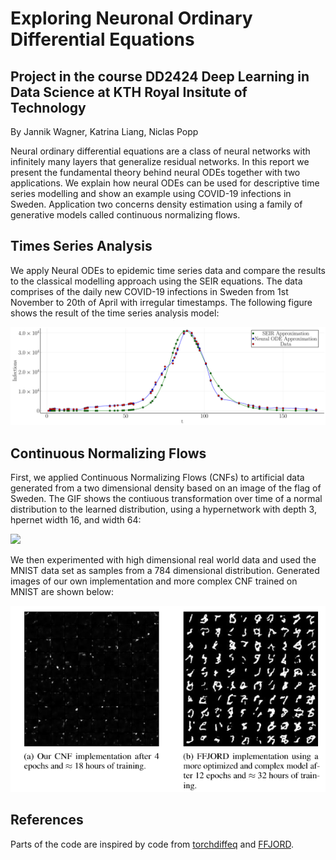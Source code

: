 # Exploring Neuronal Ordinary Differential Equations
## Project in the course DD2424 Deep Learning in Data Science at KTH Royal Insitute of Technology <br/>
By Jannik Wagner, Katrina Liang, Niclas Popp

Neural ordinary differential equations are a class of neural networks with infinitely many layers that generalize residual networks. In this report we present the fundamental theory behind neural ODEs together with two applications. We explain how neural ODEs can be used for descriptive time series modelling and show an example using COVID-19 infections in Sweden. Application two concerns density estimation using a family of generative models called continuous normalizing flows.

## Times Series Analysis

We apply Neural ODEs to epidemic time series data and compare the results to the classical modelling approach using the SEIR equations. The data comprises of the daily new COVID-19 infections in Sweden from 1st November to 20th of April with irregular timestamps. The following figure shows the result of the time series analysis model:

![](read/NeuralODE_realdata.png)

## Continuous Normalizing Flows

First, we applied Continuous Normalizing Flows (CNFs) to artificial data generated from a two dimensional density based on an image of the flag of Sweden. The GIF shows the contiuous transformation over time of a normal distribution to the learned distribution, using a hypernetwork with depth 3, hpernet width 16, and width 64:

![](CNF/results/cnf-viz-niter_1000_width64_hidden16cnf-viz-10000.gif)

We then experimented with high dimensional real world data and used the MNIST data set as samples from a 784 dimensional distribution. Generated images of our own implementation and more complex CNF trained on MNIST are shown below:

<center>
    <img src="CNF/results/mnist.png">
</center>

## References

Parts of the code are inspired by code from [torchdiffeq](https://github.com/rtqichen/torchdiffeq) and [FFJORD](https://github.com/rtqichen/ffjord).
